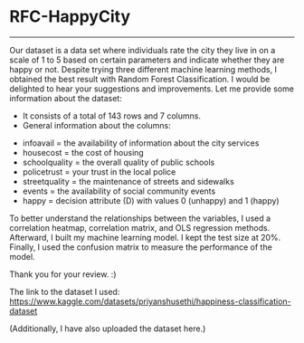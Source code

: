 # RFC-HappyCity
--------------
Our dataset is a data set where individuals rate the city they live in on a scale of 1 to 5 based on certain parameters and indicate whether they are happy or not. Despite trying three different machine learning methods, I obtained the best result with Random Forest Classification. I would be delighted to hear your suggestions and improvements. Let me provide some information about the dataset:

* It consists of a total of 143 rows and 7 columns.
* General information about the columns:
+ infoavail = the availability of information about the city services
+ housecost = the cost of housing
+ schoolquality = the overall quality of public schools
+ policetrust = your trust in the local police
+ streetquality = the maintenance of streets and sidewalks
+ events = the availability of social community events
+ happy = decision attribute (D) with values 0 (unhappy) and 1 (happy)

To better understand the relationships between the variables, I used a correlation heatmap, correlation matrix, and OLS regression methods. Afterward, I built my machine learning model. I kept the test size at 20%. Finally, I used the confusion matrix to measure the performance of the model.

Thank you for your review. :)

The link to the dataset I used:  https://www.kaggle.com/datasets/priyanshusethi/happiness-classification-dataset

(Additionally, I have also uploaded the dataset here.)
